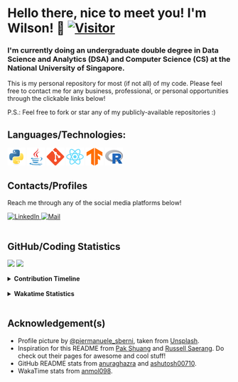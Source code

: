 # Hello there, nice to meet you! I'm Wilson! 👋 [![Visitor](https://visitor-badge.laobi.icu/badge?page_id=wilsonwid)](https://github.com/wilsonwid)
<h3>I'm currently doing an undergraduate double degree in Data Science and Analytics (DSA) and Computer Science (CS) at the National University of Singapore.</h3>
<p>This is my personal repository for most (if not all) of my code. Please feel free to contact me for any business, professional, or personal opportunities through the clickable links below!</p>
<p>P.S.: Feel free to fork or star any of my publicly-available repositories :)</p>

## Languages/Technologies:
<p align="left">
  <a href="https://raw.githubusercontent.com/devicons/devicon/2ae2a900d2f041da66e950e4d48052658d850630/icons/python/python-original.svg"><img src="https://raw.githubusercontent.com/devicons/devicon/2ae2a900d2f041da66e950e4d48052658d850630/icons/python/python-original.svg" width="40" height="40"></a>
  <a href="https://raw.githubusercontent.com/devicons/devicon/2ae2a900d2f041da66e950e4d48052658d850630/icons/java/java-original.svg"><img src="https://raw.githubusercontent.com/devicons/devicon/2ae2a900d2f041da66e950e4d48052658d850630/icons/java/java-original.svg" width="40" height="40"></a>
  <a href="https://raw.githubusercontent.com/devicons/devicon/2ae2a900d2f041da66e950e4d48052658d850630/icons/git/git-original.svg"><img src="https://raw.githubusercontent.com/devicons/devicon/2ae2a900d2f041da66e950e4d48052658d850630/icons/git/git-original.svg" width="40" height="40"></a>
  <a href="https://raw.githubusercontent.com/devicons/devicon/master/icons/react/react-original.svg"><img src="https://raw.githubusercontent.com/devicons/devicon/master/icons/react/react-original.svg" width="40" height="40"></a>
  <a href="https://raw.githubusercontent.com/devicons/devicon/master/icons/tensorflow/tensorflow-original.svg"><img src="https://raw.githubusercontent.com/devicons/devicon/master/icons/tensorflow/tensorflow-original.svg" width="40" height="40"></a>
  <a href="https://raw.githubusercontent.com/devicons/devicon/master/icons/r/r-original.svg"><img src="https://raw.githubusercontent.com/devicons/devicon/master/icons/r/r-original.svg" width="40" height="40"></a>
</p>

## Contacts/Profiles
<p>Reach me through any of the social media platforms below!</p>

<div align="left">
  <a href="https://www.linkedin.com/in/wilsonwid">
    <img alt="LinkedIn" src="https://img.shields.io/badge/linkedin%20-%230077B5.svg?&style=for-the-badge&logo=linkedin&logoColor=white"/>
  </a>
  <a href="mailto:wilsonwidyadhana681@gmail.com">
    <img alt="Mail" src="https://img.shields.io/badge/Gmail-D14836?style=for-the-badge&logo=gmail&logoColor=white"/>
  </a>
</div>

<br>

## GitHub/Coding Statistics
<div align="left">
  <a href="https://github.com/anuraghazra/github-readme-stats"><img align="top" src="https://github-readme-stats.vercel.app/api?username=wilsonwid&count_private=true&show_icons=true&theme=tokyonight&include_all_commits=true&title_color=dd58c1&icon_color=dd58c1&custom_title=Wilson's%20GitHub%20Stats" /></a>
  <a href="https://github.com/anuraghazra/github-readme-stats"><img align="top" src="https://github-readme-stats.vercel.app/api/top-langs?username=wilsonwid&count_private=true&theme=tokyonight&title_color=8ddbf7&layout=compact&hide=jupyter%20notebook,css,scss,html"></a>
</div>

<br>

<details>
  <summary>
    <b>Contribution Timeline</b>
  </summary>
  <a href="https://github.com/ashutosh00710/github-readme-activity-graph"><img src="https://github-readme-activity-graph.cyclic.app/graph?username=wilsonwid&custom_title=Contribution%20Graph&theme=react-dark&area=true&"/></a>
 </details>
 
 <br>
 
 <details>
  <summary>
    <b>Wakatime Statistics</b>
  </summary>
  <!--START_SECTION:waka-->
![Code Time](http://img.shields.io/badge/Code%20Time-1%2C109%20hrs%2017%20mins-blue)

![Profile Views](http://img.shields.io/badge/Profile%20Views-19-blue)

**🐱 My GitHub Data** 

> 📦 972.0 kB Used in GitHub's Storage 
 > 
> 🏆 571 Contributions in the Year 2023
 > 
> 💼 Opted to Hire
 > 
> 📜 13 Public Repositories 
 > 
> 🔑 26 Private Repositories 
 > 
**I'm a Night 🦉** 

```text
🌞 Morning                177 commits         ██░░░░░░░░░░░░░░░░░░░░░░░   08.65 % 
🌆 Daytime                726 commits         █████████░░░░░░░░░░░░░░░░   35.47 % 
🌃 Evening                920 commits         ███████████░░░░░░░░░░░░░░   44.94 % 
🌙 Night                  224 commits         ███░░░░░░░░░░░░░░░░░░░░░░   10.94 % 
```
📅 **I'm Most Productive on Saturday** 

```text
Monday                   275 commits         ███░░░░░░░░░░░░░░░░░░░░░░   13.43 % 
Tuesday                  210 commits         ███░░░░░░░░░░░░░░░░░░░░░░   10.26 % 
Wednesday                253 commits         ███░░░░░░░░░░░░░░░░░░░░░░   12.36 % 
Thursday                 378 commits         █████░░░░░░░░░░░░░░░░░░░░   18.47 % 
Friday                   291 commits         ████░░░░░░░░░░░░░░░░░░░░░   14.22 % 
Saturday                 383 commits         █████░░░░░░░░░░░░░░░░░░░░   18.71 % 
Sunday                   257 commits         ███░░░░░░░░░░░░░░░░░░░░░░   12.55 % 
```


📊 **This Week I Spent My Time On** 

```text
🕑︎ Time Zone: Asia/Singapore

💬 Programming Languages: 
Python                   10 hrs 40 mins      ████████████████████░░░░░   80.63 % 
Markdown                 2 hrs 25 mins       █████░░░░░░░░░░░░░░░░░░░░   18.28 % 
Text                     2 mins              ░░░░░░░░░░░░░░░░░░░░░░░░░   00.35 % 
Other                    2 mins              ░░░░░░░░░░░░░░░░░░░░░░░░░   00.29 % 
CSV                      1 min               ░░░░░░░░░░░░░░░░░░░░░░░░░   00.21 % 

🔥 Editors: 
VS Code                  13 hrs 13 mins      █████████████████████████   100.00 % 

🐱‍💻 Projects: 
ailytics_assignment_2023 7 hrs 45 mins       ███████████████░░░░░░░░░░   58.61 % 
pytorch-stuff            3 hrs 20 mins       ██████░░░░░░░░░░░░░░░░░░░   25.26 % 
yolov7                   2 hrs 5 mins        ████░░░░░░░░░░░░░░░░░░░░░   15.82 % 
CS6208_2023              2 mins              ░░░░░░░░░░░░░░░░░░░░░░░░░   00.31 % 

💻 Operating System: 
Mac                      13 hrs 13 mins      █████████████████████████   100.00 % 
```

**I Mostly Code in Jupyter Notebook** 

```text
Jupyter Notebook         13 repos            █████████░░░░░░░░░░░░░░░░   37.14 % 
Python                   7 repos             █████░░░░░░░░░░░░░░░░░░░░   20.00 % 
HTML                     3 repos             ██░░░░░░░░░░░░░░░░░░░░░░░   08.57 % 
TeX                      2 repos             █░░░░░░░░░░░░░░░░░░░░░░░░   05.71 % 
PLpgSQL                  1 repo              █░░░░░░░░░░░░░░░░░░░░░░░░   02.86 % 
```



**Timeline**

![Lines of Code chart](https://raw.githubusercontent.com/wilsonwid/wilsonwid/main/assets/bar_graph.png)


 Last Updated on 05/05/2023 17:50:11 UTC
<!--END_SECTION:waka-->
</details>

<br>

## Acknowledgement(s)
<ul>
  <li>Profile picture by <a href="https://unsplash.com/@piermanuele_sberni">@piermanuele_sberni</a>, taken from <a href="https://unsplash.com/photos/d_QNXgRRKJ0">Unsplash</a>.</li>
  <li>Inspiration for this README from <a href="https://github.com/pakshuang/pakshuang/">Pak Shuang</a> and <a href="https://github.com/RussellDash332">Russell Saerang</a>. Do check out their pages for awesome and cool stuff!
  <li>GitHub README stats from <a href="https://github.com/anuraghazra/github-readme-stats">anuraghazra</a> and <a href="https://github.com/ashutosh00710/github-readme-activity-graph">ashutosh00710</a>.</li>
  <li>WakaTime stats from <a href="https://github.com/anmol098/waka-readme-stats">anmol098</a>.</li>
</ul>

